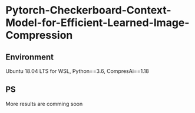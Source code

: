 # Pytorch-Checkerboard-Context-Model-for-Efficient-Learned-Image-Compression

## Environment
Ubuntu 18.04 LTS for WSL, Python==3.6, CompresAi==1.18

## PS
More results are comming soon
